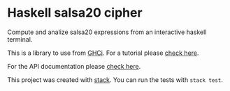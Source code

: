 # Haskell salsa20 cipher

Compute and analize salsa20 expressions from an interactive haskell terminal. 

This is a library to use from [GHCi](https://downloads.haskell.org/ghc/latest/docs/users_guide/ghci.html). For a tutorial please [check here](book/tutorial.md).

For the API documentation please [check here](https://oxarbitrage.github.io/salsa20-docs/).

This project was created with [stack](https://docs.haskellstack.org/en/stable/). You can run the tests with `stack test`.
